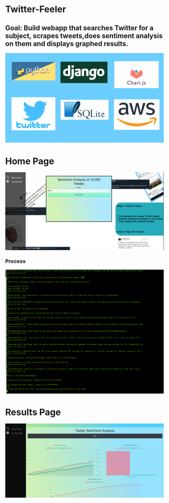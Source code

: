 # Twitter-Feeler
## Goal: Build webapp that searches Twitter for a subject, scrapes tweets,does sentiment analysis on them and displays graphed results.

![](imgs/image1.jpg)

# Home Page

![](imgs/home1.png)

### Process

![](imgs/tweetscrape.png)

# Results Page

![](imgs/results.png)
